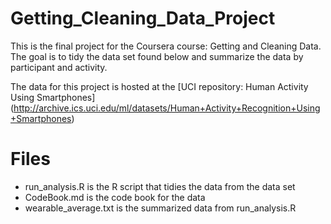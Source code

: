 # Getting_Cleaning_Data_Project
This is the final project for the Coursera course: Getting and Cleaning Data. The goal is to tidy the data set found below and 
summarize the data by participant and activity.

The data for this project is hosted at the [UCI repository: Human Activity Using Smartphones]
(http://archive.ics.uci.edu/ml/datasets/Human+Activity+Recognition+Using+Smartphones)

# Files
* run_analysis.R is the R script that tidies the data from the data set
* CodeBook.md is the code book for the data
* wearable_average.txt is the summarized data from run_analysis.R
